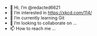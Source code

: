 - 👋 Hi, I’m @redacted6621
- 👀 I’m interested in https://xkcd.com/114/
- 🌱 I’m currently learning Git
- 💞️ I’m looking to collaborate on ...
- 📫 How to reach me ...

<!---
redacted6621/redacted6621 is a ✨ special ✨ repository because its `README.md` (this file) appears on your GitHub profile.
You can click the Preview link to take a look at your changes.
--->
